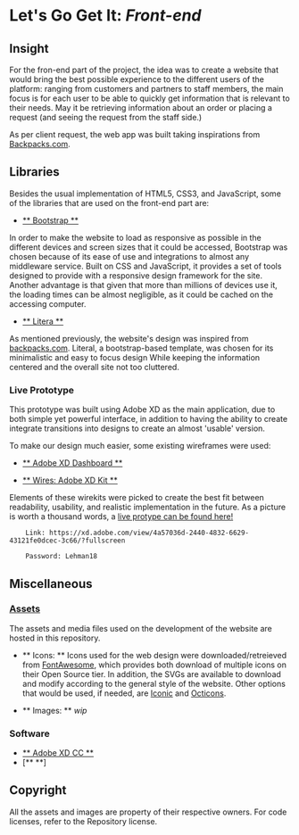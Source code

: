 # Let's Go Get It: *Front-end*

## Insight 
For the fron-end part of the project, the idea was to create a website that would bring the best possible experience to the different users of the platform:
ranging from customers and partners to staff members, the main focus is for each user to be able to quickly get information that is relevant to their needs. 
May it be retrieving information about an order or placing a request (and seeing the request from the staff side.)

As per client request, the web app was built taking inspirations from [Backpacks.com](http://backpacks.com).

## Libraries
Besides the usual implementation of HTML5, CSS3, and JavaScript, some of the libraries that are used on the front-end part are:

* [** Bootstrap **](https://getbootstrap.com)

In order to make the website to load as responsive as possible in the different devices and screen sizes that it could be accessed, 
Bootstrap was chosen because of its ease of use and integrations to almost any middleware service. Built on CSS and JavaScript, it provides a set of tools designed
to provide with a responsive design framework for the site. Another advantage is that given that more than millions of devices use it, the loading times can be 
almost negligible, as it could be cached on the accessing computer.

* [** Litera **](https://bootswatch.com/litera/)

As mentioned previously, the website's design was inspired from [backpacks.com](backpacks.com). Literal, a bootstrap-based template, was chosen for its minimalistic and easy to focus design
While keeping the information centered and the overall site not too cluttered.
    

### Live Prototype

This prototype was built using Adobe XD as the main application, due to both simple yet powerful interface, in addition to having the ability to create integrate transitions into designs to create an almost 'usable' version.

To make our design much easier, some existing wireframes were used:

 * [** Adobe XD Dashboard **](https://www.behance.net/gallery/60714355/FREE-Dashboard-UI-Kit-for-Adobe-XD)
 
 * [** Wires: Adobe XD Kit **](https://www.behance.net/gallery/55462459/Wires-wireframe-kits-for-Adobe-XD)
 
Elements of these wirekits were picked to create the best fit between readability, usability, and realistic implementation in the future.
As a picture is worth a thousand words, a [live protype can be found here!](https://xd.adobe.com/view/4a57036d-2440-4832-6629-43121fe0dcec-3c66/?fullscreen) 

		Link: https://xd.adobe.com/view/4a57036d-2440-4832-6629-43121fe0dcec-3c66/?fullscreen

		Password: Lehman18

## Miscellaneous

### <a href="Assets/">Assets</a>

The assets and media files used on the development of the website are hosted in this repository.

* ** Icons: **
 Icons used for the web design were downloaded/retreieved from [FontAwesome](https://fontawesome.com), which provides both download of multiple icons on their Open Source tier.
 In addition, the SVGs are available to download and modify according to the general style of the website.
 Other options that would be used, if needed, are [Iconic](https://useiconic.com/open/) and  [Octicons](https://useiconic.com/open/).
 
 
* ** Images: **
_wip_
 
### Software

* [** Adobe XD CC **](https://www.adobe.com/products/xd.html)
* [** **]


## Copyright

All the assets and images are property of their respective owners. For code licenses, refer to the Repository license.